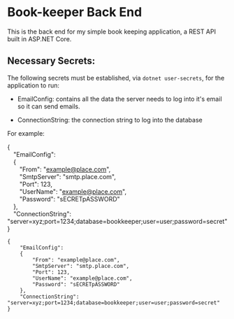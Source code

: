 # Book-keeper Back End

This is the back end for my simple book keeping application, a REST API built in ASP.NET Core.

## Necessary Secrets:

The following secrets must be established, via `dotnet user-secrets`, for the application to run:

- EmailConfig: contains all the data the server needs to log into it's email so it can send emails.

- ConnectionString: the connection string to log into the database

For example:

{\
&emsp;"EmailConfig":\
&emsp;{\
&emsp;&emsp;"From": "example@place.com",\
&emsp;&emsp;"SmtpServer": "smtp.place.com",\
&emsp;&emsp;"Port": 123,\
&emsp;&emsp;"UserName": "example@place.com",\
&emsp;&emsp;"Password": "sECRETpASSWORD"\
&emsp;},\
&emsp;"ConnectionString": "server=xyz;port=1234;database=bookkeeper;user=user;password=secret"\
}

```
{
    "EmailConfig": 
    {
        "From": "example@place.com",
        "SmtpServer": "smtp.place.com",
        "Port": 123,
        "UserName": "example@place.com",
        "Password": "sECRETpASSWORD"
    },
    "ConnectionString": "server=xyz;port=1234;database=bookkeeper;user=user;password=secret"
}
```